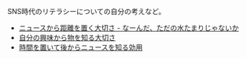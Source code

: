 SNS時代のリテラシーについての自分の考えなど。

- [ニュースから距離を置く大切さ - なーんだ、ただの水たまりじゃないか](https://karino2.github.io/2021/09/22/away_from_news.html)
- [自分の興味から物を知る大切さ](自分の興味から物を知る大切さ.md)
- [時間を置いて後からニュースを知る効用](時間を置いて後からニュースを知る効用.md)